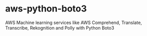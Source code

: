 # aws-python-boto3
AWS Machine learning services like AWS Comprehend, Translate, Transcribe, Rekognition and Polly with Python Boto3
